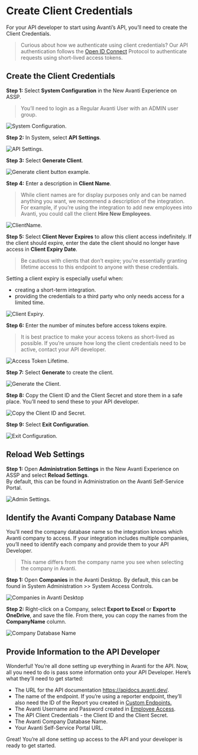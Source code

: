 # Create Client Credentials
For your API developer to start using Avanti’s API, you’ll need to create the Client Credentials.

<!-- theme: info -->
>Curious about how we authenticate using client credentials? Our API authentication follows the [Open ID Connect](https://openid.net/connect/) Protocol to authenticate requests using short-lived access tokens.

## Create the Client Credentials

**Step 1:** Select **System Configuration** in the New Avanti Experience on ASSP. 

<!-- theme: info -->
>You’ll need to login as a Regular Avanti User with an ADMIN user group.  

![System Configuration.](../assets/images/SyConfiguration.png)

**Step 2:** In System, select **API Settings**.

![API Settings.](../assets/images/APISettings.png)


**Step 3:** Select **Generate Client**.

![Generate client button example.](../assets/images/GenerateClients.png)

**Step 4:** Enter a description in **Client Name**. 

<!-- theme: info -->
>While client names are for display purposes only and can be named anything you want, we recommend a description of the integration. 
For example, if you’re using the integration to add new employees into Avanti, you could call the client **Hire New Employees**. 

![ClientName.](../assets/images/ClientName.png)

**Step 5:** Select **Client Never Expires** to allow this client access indefinitely. If the client should expire, enter the date the client should no longer have access in **Client Expiry Date**. 

<!-- theme: info -->
>Be cautious with clients that don’t expire; you're essentially granting lifetime access to this endpoint to anyone with these credentials. 

Setting a client expiry is especially useful when:
- creating a short-term integration.
- providing the credentials to a third party who only needs access for a limited time.

![Client Expiry.](../assets/images/ClientExpiry.png)

**Step 6:** Enter the number of minutes before access tokens expire. 

<!-- theme: info -->
>It is best practice to make your access tokens as short-lived as possible. If you’re unsure how long the client credentials need to be active, contact your API developer. 

![Access Token Lifetime.](../assets/images/AccessTokenLifetime.png)

**Step 7:** Select **Generate** to create the client. 

![Generate the Client.](../assets/images/GenerateTheClient.png)

**Step 8:** Copy the Client ID and the Client Secret and store them in a safe place. You’ll need to send these to your API developer. 

![Copy the Client ID and Secret.](../assets/images/CopyClient.png)

**Step 9:** Select **Exit Configuration**. 

![Exit Configuration.](../assets/images/ExitConfig.png)

## Reload Web Settings

**Step 1:** Open **Administration Settings** in the New Avanti Experience on ASSP and select **Reload Settings**. <br>
By default, this can be found in Administration on the Avanti Self-Service Portal. 


![Admin Settings.](../assets/images/ReloadSettings.png)


## Identify the Avanti Company Database Name
You’ll need the company database name so the integration knows which Avanti company to access. If your integration includes multiple companies, you’ll need to identify each company and provide them to your API Developer. 

<!-- theme: info -->
>This name differs from the company name you see when selecting the company in Avanti.

**Step 1:** Open **Companies** in the Avanti Desktop. By default, this can be found in System Administration >> System Access Controls. 

![Companies in Avanti Desktop](../assets/images/CompanyInDesktop.png)

**Step 2:** Right-click on a Company, select **Export to Excel** or **Export to OneDrive**, and save the file. From there, you can copy the names from the **CompanyName** column.

![Company Database Name](../assets/images/CompanyName-ExportExcel.png)


## Provide Information to the API Developer
Wonderful! You’re all done setting up everything in Avanti for the API. Now, all you need to do is pass some information onto your API Developer. Here’s what they’ll need to get started:
- The URL for the API documentation https://apidocs.avanti.dev/. 
- The name of the endpoint. If you’re using a reporter endpoint, they’ll also need the ID of the Report you created in [Custom Endpoints.](https://avanti.stoplight.io/docs/avanti-api/ZG9jOjgxNDM2NzE-custom-endpoints)
- The Avanti Username and Password created in [Employee Access](https://avanti.stoplight.io/docs/avanti-api/ZG9jOjgxNDM2NzA-employee-access). 
- The API Client Credentials - the Client ID and the Client Secret. 
- The Avanti Company Database Name.
- Your Avanti Self-Service Portal URL.

Great! You’re all done setting up access to the API and your developer is ready to get started. 